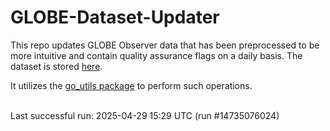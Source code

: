 # GLOBE-Dataset-Updater

This repo updates GLOBE Observer data that has been preprocessed to be more intuitive and contain quality assurance flags on a daily basis. The dataset is stored [here](https://github.com/Piphi5/GLOBE-Clean-Datasets).

It utilizes the [go_utils package](https://github.com/IGES-Geospatial/globe-observer-utils) to perform such operations.<br/><br/>

<!--run-start--> Last successful run: 2025-04-29 15:29 UTC (run #14735076024) <!--run-end-->

